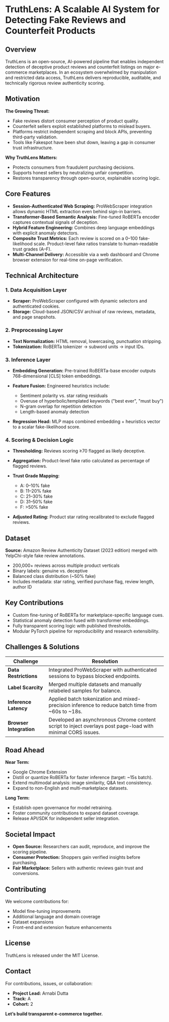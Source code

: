 # TruthLens: A Scalable AI System for Detecting Fake Reviews and Counterfeit Products

## Overview

TruthLens is an open-source, AI-powered pipeline that enables independent detection of deceptive product reviews and counterfeit listings on major e-commerce marketplaces. In an ecosystem overwhelmed by manipulation and restricted data access, TruthLens delivers reproducible, auditable, and technically rigorous review authenticity scoring.

## Motivation

**The Growing Threat:**

* Fake reviews distort consumer perception of product quality.
* Counterfeit sellers exploit established platforms to mislead buyers.
* Platforms restrict independent scraping and block APIs, preventing third-party validation.
* Tools like Fakespot have been shut down, leaving a gap in consumer trust infrastructure.

**Why TruthLens Matters:**

* Protects consumers from fraudulent purchasing decisions.
* Supports honest sellers by neutralizing unfair competition.
* Restores transparency through open-source, explainable scoring logic.

## Core Features

* **Session-Authenticated Web Scraping:** ProWebScraper integration allows dynamic HTML extraction even behind sign-in barriers.
* **Transformer-Based Semantic Analysis:** Fine-tuned RoBERTa encoder captures contextual signals of deception.
* **Hybrid Feature Engineering:** Combines deep language embeddings with explicit anomaly detectors.
* **Composite Trust Metrics:** Each review is scored on a 0–100 fake-likelihood scale. Product-level fake ratios translate to human-readable trust grades (A–F).
* **Multi-Channel Delivery:** Accessible via a web dashboard and Chrome browser extension for real-time on-page verification.

## Technical Architecture

### 1. Data Acquisition Layer

* **Scraper:** ProWebScraper configured with dynamic selectors and authenticated cookies.
* **Storage:** Cloud-based JSON/CSV archival of raw reviews, metadata, and page snapshots.

### 2. Preprocessing Layer

* **Text Normalization:** HTML removal, lowercasing, punctuation stripping.
* **Tokenization:** RoBERTa tokenizer → subword units → input IDs.

### 3. Inference Layer

* **Embedding Generation:** Pre-trained RoBERTa-base encoder outputs 768-dimensional \[CLS] token embeddings.
* **Feature Fusion:** Engineered heuristics include:

  * Sentiment polarity vs. star rating residuals
  * Overuse of hyperbolic/templated keywords ("best ever", "must buy")
  * N-gram overlap for repetition detection
  * Length-based anomaly detection
* **Regression Head:** MLP maps combined embedding + heuristics vector to a scalar fake-likelihood score.

### 4. Scoring & Decision Logic

* **Thresholding:** Reviews scoring ≥70 flagged as likely deceptive.
* **Aggregation:** Product-level fake ratio calculated as percentage of flagged reviews.
* **Trust Grade Mapping:**

  * A: 0–10% fake
  * B: 11–20% fake
  * C: 21–30% fake
  * D: 31–50% fake
  * F: >50% fake
* **Adjusted Rating:** Product star rating recalibrated to exclude flagged reviews.

## Dataset

**Source:** Amazon Review Authenticity Dataset (2023 edition) merged with YelpChi-style fake review annotations.

* 200,000+ reviews across multiple product verticals
* Binary labels: genuine vs. deceptive
* Balanced class distribution (\~50% fake)
* Includes metadata: star rating, verified purchase flag, review length, author ID

## Key Contributions

* Custom fine-tuning of RoBERTa for marketplace-specific language cues.
* Statistical anomaly detection fused with transformer embeddings.
* Fully transparent scoring logic with published thresholds.
* Modular PyTorch pipeline for reproducibility and research extensibility.

## Challenges & Solutions

| Challenge               | Resolution                                                                                                  |
| ----------------------- | ----------------------------------------------------------------------------------------------------------- |
| **Data Restrictions**   | Integrated ProWebScraper with authenticated sessions to bypass blocked endpoints.                           |
| **Label Scarcity**      | Merged multiple datasets and manually relabeled samples for balance.                                        |
| **Inference Latency**   | Applied batch tokenization and mixed-precision inference to reduce batch time from \~60s to \~18s.          |
| **Browser Integration** | Developed an asynchronous Chrome content script to inject overlays post page-load with minimal CORS issues. |

## Road Ahead

**Near Term:**

* Google Chrome Extension
* Distill or quantize RoBERTa for faster inference (target: \~15s batch).
* Extend multimodal analysis: image similarity, Q\&A text consistency.
* Expand to non-English and multi-marketplace datasets.

**Long Term:**

* Establish open governance for model retraining.
* Foster community contributions to expand dataset coverage.
* Release API/SDK for independent seller integration.

## Societal Impact

* **Open Source:** Researchers can audit, reproduce, and improve the scoring pipeline.
* **Consumer Protection:** Shoppers gain verified insights before purchasing.
* **Fair Marketplace:** Sellers with authentic reviews gain trust and conversions.

## Contributing

We welcome contributions for:

* Model fine-tuning improvements
* Additional language and domain coverage
* Dataset expansions
* Front-end and extension feature enhancements

## License

TruthLens is released under the MIT License.

## Contact

For contributions, issues, or collaboration:

* **Project Lead:** Arnabi Dutta
* **Track:** A
* **Cohort:** 2

**Let’s build transparent e-commerce together.**
